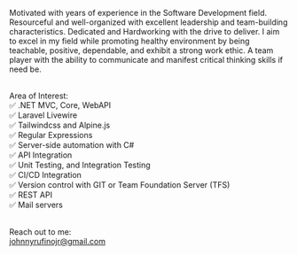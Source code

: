 Motivated with years of experience in the Software Development field. Resourceful and well-organized with excellent leadership and team-building characteristics. Dedicated and Hardworking with the drive to deliver. I aim to excel in my field while promoting healthy environment by being teachable, positive, dependable, and exhibit a strong work ethic. A team player with the ability to communicate and manifest critical thinking skills if need be. <br /> <br />

 Area of Interest: <br />
✅ .NET MVC, Core, WebAPI <br/>
✅ Laravel Livewire <br />
✅ Tailwindcss and Alpine.js <br />
✅ Regular Expressions <br />
✅ Server-side automation with C# <br />
✅ API Integration <br />
✅ Unit Testing, and Integration Testing <br />
✅ CI/CD Integration <br />
✅ Version control with GIT or Team Foundation Server (TFS) <br />
✅ REST API <br />
✅ Mail servers <br /> <br />

Reach out to me: <br /> 
johnnyrufinojr@gmail.com
